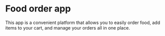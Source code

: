 
# Food order app

This app is a convenient platform that allows you to easily order food, add items to your cart, and manage your orders all in one place.
